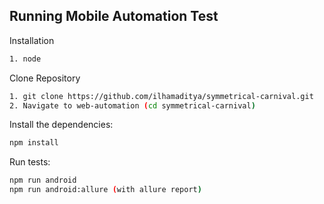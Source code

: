 ## Running Mobile Automation Test

Installation

```bash
1. node
```

Clone Repository

```bash
1. git clone https://github.com/ilhamaditya/symmetrical-carnival.git
2. Navigate to web-automation (cd symmetrical-carnival)
```

Install the dependencies:

```bash
npm install
```

Run tests:

```bash
npm run android
npm run android:allure (with allure report)
```

